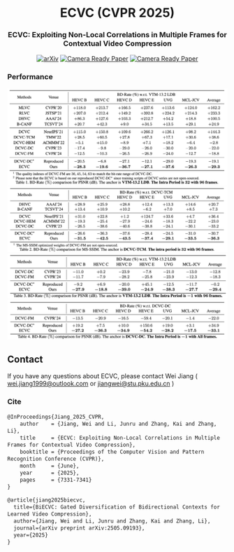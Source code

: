 <div align="center">
<h1>ECVC (CVPR 2025)</h1>
<h3>ECVC: Exploiting Non-Local Correlations in Multiple Frames for Contextual Video Compression</h3>

[![arXiv](https://img.shields.io/badge/arXiv-<2410.09706>-<COLOR>.svg)](https://arxiv.org/abs/2410.09706)
[![Camera Ready Paper](https://img.shields.io/badge/Paper-<CameraReady>-blue.svg)](https://openaccess.thecvf.com/content/CVPR2025/papers/Jiang_ECVC_Exploiting_Non-Local_Correlations_in_Multiple_Frames_for_Contextual_Video_CVPR_2025_paper.pdf)
[![Camera Ready Paper](https://img.shields.io/badge/Supp-<CameraReady>-blue.svg)](https://openaccess.thecvf.com/content/CVPR2025/supplemental/Jiang_ECVC_Exploiting_Non-Local_CVPR_2025_supplemental.pdf)
</div>

### Performance
![image](assets/ip32-PSNR.png)
![image](assets/ip32-SSIM.png)
![image](assets/ip-1-PSNR.png)
![image](assets/ip-1-All.png)

## Contact

If you have any questions about ECVC, please contact Wei Jiang ( wei.jiang1999@outlook.com or jiangwei@stu.pku.edu.cn )

### Cite

```
@InProceedings{Jiang_2025_CVPR,
    author    = {Jiang, Wei and Li, Junru and Zhang, Kai and Zhang, Li},
    title     = {ECVC: Exploiting Non-Local Correlations in Multiple Frames for Contextual Video Compression},
    booktitle = {Proceedings of the Computer Vision and Pattern Recognition Conference (CVPR)},
    month     = {June},
    year      = {2025},
    pages     = {7331-7341}
}
```

```
@article{jiang2025biecvc,
  title={BiECVC: Gated Diversification of Bidirectional Contexts for Learned Video Compression},
  author={Jiang, Wei and Li, Junru and Zhang, Kai and Zhang, Li},
  journal={arXiv preprint arXiv:2505.09193},
  year={2025}
}
```
